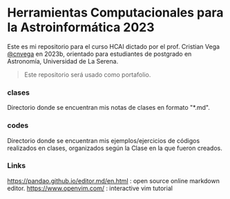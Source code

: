 # Herramientas Computacionales para la Astroinformática 2023
Este es mi repositorio para el curso HCAI dictado por el prof. Cristian Vega [@cnvega](https://github.com/cnvega/hcai2023)
 en 2023b, orientado para estudiantes de postgrado en Astronomía, Universidad de La Serena.

> Este repositorio será usado como portafolio.

### clases

Directorio donde se encuentran mis notas de clases en formato "*.md".

### codes

Directorio donde se encuentran mis ejemplos/ejercicios de códigos realizados en clases, organizados según la Clase en la que fueron creados.

### Links
https://pandao.github.io/editor.md/en.html : open source online markdown editor.
https://www.openvim.com/ : interactive vim tutorial 